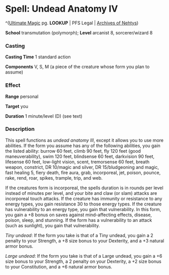 # Spell: Undead Anatomy IV

^([Ultimate Magic][ss-undead-anatomy-iv] pg. **LOOKUP** | PFS Legal | [Archives of Nehtys][sn-undead-anatomy-iv])

**School** transmutation (polymorph); **Level** arcanist 8, sorcerer/wizard 8

### Casting

**Casting Time** 1 standard action  

**Components** V, S, M (a piece of the creature whose form you plan to assume)

### Effect

**Range** personal  

**Target** you  

**Duration** 1 minute/level (D) (see text)

### Description

This spell functions as _undead anatomy III_, except it allows you to use more abilities. If the form you assume has any of the following abilities, you gain the listed ability: burrow 60 feet, climb 90 feet, fly 120 feet (good maneuverability), swim 120 feet, blindsense 60 feet, darkvision 90 feet, lifesense 60 feet, low-light vision, scent, tremorsense 60 feet, breath weapon, constrict, DR 10/magic and silver, DR 15/bludgeoning and magic, fast healing 5, fiery death, fire aura, grab, incorporeal, jet, poison, pounce, rake, rend, roar, spikes, trample, trip, and web.  

If the creatures form is incorporeal, the spells duration is in rounds per level instead of minutes per level, and your bite and claw (or slam) attacks are incorporeal touch attacks. If the creature has immunity or resistance to any energy types, you gain resistance 30 to those energy types. If the creature has vulnerability to an energy type, you gain that vulnerability. In this form, you gain a +8 bonus on saves against mind-affecting effects, disease, poison, sleep, and stunning. If the form has a vulnerability to an attack (such as sunlight), you gain that vulnerability.  

_Tiny undead_: If the form you take is that of a Tiny undead, you gain a 2 penalty to your Strength, a +8 size bonus to your Dexterity, and a +3 natural armor bonus.  

_Large undead_: If the form you take is that of a Large undead, you gain a +6 size bonus to your Strength, a 2 penalty on your Dexterity, a +2 size bonus to your Constitution, and a +6 natural armor bonus.

[ss-undead-anatomy-iv]: http://paizo.com/pathfinderRPG/v57
[sn-undead-anatomy-iv]: http://www.archivesofnethys.com/SpellDisplay.aspx?ItemName=Undead%20Anatomy%20IV